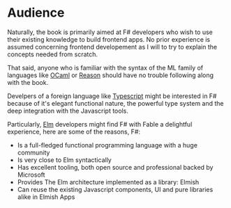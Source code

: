 # Audience

Naturally, the book is primarily aimed at F# developers who wish to use their existing knowledge to build frontend apps. No prior experience is assumed concerning frontend developement as I will to try to explain the concepts needed from scratch.

That said, anyone who is familiar with the syntax of the ML family of languages like [OCaml](https://ocaml.org/ ) or [Reason](https://github.com/facebook/reason) should have no trouble following along with the book. 

Develpers of a foreign language like [Typescript](https://www.typescriptlang.org/) might be interested in F# because of it's elegant functional nature, the powerful type system and the deep integration with the Javascript tools. 

Particularly, [Elm](http://elm-lang.org/) developers might find F# with Fable a delightful experience, here are some of the reasons, F#:
 - Is a full-fledged functional programming language with a huge community 
 - Is very close to Elm syntactically
 - Has excellent tooling, both open source and professional backed by Microsoft
 - Provides The Elm architecture implemented as a library: Elmish
 - Can reuse the existing Javascript components, UI and pure libraries alike in Elmish Apps